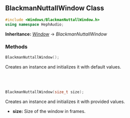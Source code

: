 ## BlackmanNuttallWindow Class
```c++
#include <Windows/BlackmanNuttallWindow.h>
using namespace HephAudio;
```
**Inheritance:** *[Window](/docs/HephAudio/Windows/Window.md)* -> *BlackmanNuttallWindow*

### Methods
```c++
BlackmanNuttallWindow();
```
Creates an instance and initializes it with default values.
<br><br><br><br>
```c++
BlackmanNuttallWindow(size_t size);
```
Creates an instance and initializes it with provided values.
- **size:** Size of the window in frames.
